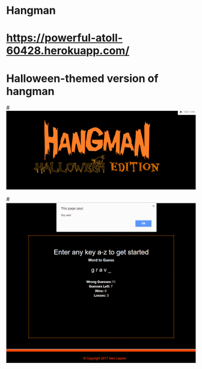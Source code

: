 # Hangman

# https://powerful-atoll-60428.herokuapp.com/

# Halloween-themed version of hangman

#![Image of CLI](/assets/images/Capture.PNG)

#![Image of CLI](/assets/images/Capture2.PNG)
